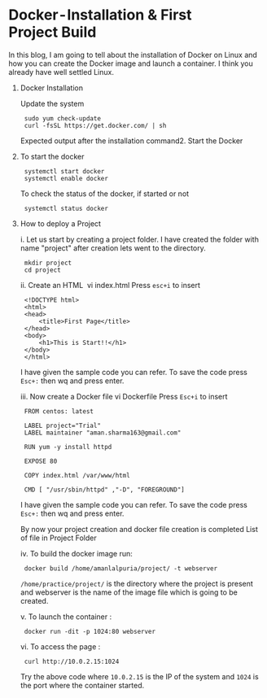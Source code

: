 # Docker - Installation & First Project Build
In this blog, I am going to tell about the installation of Docker on Linux and how you can create the Docker image and launch a container.
I think you already have well settled Linux.
1. Docker Installation

    Update the system

        sudo yum check-update
        curl -fsSL https://get.docker.com/ | sh
    Expected output after the installation command2. Start the Docker
2. To start the docker 

        systemctl start docker
        systemctl enable docker
    To check the status of the docker, if started or not 

        systemctl status docker
3. How to deploy a Project
    
    i. Let us start by creating a project folder. I have created the folder with name "project" after creation lets went to the directory.

        mkdir project
        cd project
    ii. Create an HTML 
    vi index.html
    Press `esc+i` to insert

        <!DOCTYPE html>
        <html>
        <head> 
            <title>First Page</title>
        </head>
        <body> 
            <h1>This is Start!!</h1>
        </body>
        </html>

    I have given the sample code you can refer. To save the code press `Esc+:` then wq and press enter.

    iii. Now create a Docker file
    vi Dockerfile
    Press `Esc+i` to insert
        
        FROM centos: latest

        LABEL project="Trial"
        LABEL maintainer "aman.sharma163@gmail.com"

        RUN yum -y install httpd

        EXPOSE 80

        COPY index.html /var/www/html

        CMD [ "/usr/sbin/httpd" ,"-D", "FOREGROUND"]
    I have given the sample code you can refer. To save the code press `Esc+:` then wq and press enter.
    
    By now your project creation and docker file creation is completed
    List of file in Project Folder
    
    iv. To build the docker image run:

        docker build /home/amanlalpuria/project/ -t webserver

    `/home/practice/project/` is the directory where the project is present and webserver is the name of the image file which is going to be created.

    v. To launch the container :
        
        docker run -dit -p 1024:80 webserver

    vi. To access the page :

        curl http://10.0.2.15:1024

    Try the above code where `10.0.2.15` is the IP of the system and `1024` is the port where the container started.